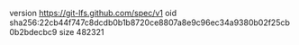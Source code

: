 version https://git-lfs.github.com/spec/v1
oid sha256:22cb44f747c8dcdb0b1b8720ce8807a8e9c96ec34a9380b02f25cb0b2bdecbc9
size 482321
